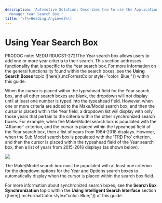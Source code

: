 ```yaml
---
description: 'Automotive Solution: Describes how to use the Application
  Manager Year Search Box.'
title: '\[%=Heading.AnyLevel%\]'
---
```


Using Year Search Box
=====================

PRODOC note: MEDU RDUCST-2721The Year search box allows users to add one
or more year criteria to their search. This section addresses
functionality that is specific to the Year search box. For more
information on the general functionality found within the search boxes,
see the **Using Search Boxes** topic ([here]{.mcFormatColor
style="color: Blue;"}) within this guide.

When the cursor is placed within the typeahead field for the Year search
box, and all other search boxes are blank, the dropdown will not display
until at least one number is typed into the typeahead field. However,
when one or more criteria are added to the Make/Model search box, and
then the cursor is placed within the Year field, a dropdown list will
display with only those years that pertain to the criteria within the
other synchronized search boxes. For example, when the Make/Model search
box is populated with the \'4Runner\' criterion, and the cursor is
placed within the typeahead field of the Year search box, then a list of
years from 1984-2018 displays. However, when the Sub Model search box is
populated with the \'TRD Pro\' criterion, and then the cursor is placed
within the typeahead field of the Year search box, then a list of years
from 2015-2018 displays (as shown below).

![](../../../Resources/Images/AppMgr/Year%20Search%20Box.png)

The Make/Model search box must be populated with at least one criterion
for the dropdown options for the Year and Options search boxes to
automatically display when the cursor is placed within the search box
field.

For more information about synchronized search boxes, see the **Search
Box Synchronization** topic within the **Using Intelligent Search
Interface** section ([here]{.mcFormatColor style="color: Blue;"}) of
this guide.
